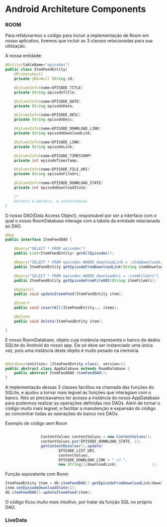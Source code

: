 # Android Architeture Components

### ROOM

Para refatorarmos o código para incluir a implementação de Room em nosso aplicativo,
tivemos que incluir as 3 classes relacionadas para sua utilização.

A nossa entidade:

```JAVA
@Entity(tableName="episodes")
public class ItemFeedEntity{
    @PrimaryKey()
    private @NonNull String id;

    @ColumnInfo(name=EPISODE_TITLE)
    private String episodeTitle;

    @ColumnInfo(name=EPISODE_DATE)
    private String episodeDate;

    @ColumnInfo(name=EPISODE_DESC)
    private String episodeDesc;

    @ColumnInfo(name=EPISODE_DOWNLOAD_LINK)
    private String episodeDownloadLink;

    @ColumnInfo(name=EPISODE_LINK)
    private String episodeLink;

    @ColumnInfo(name=EPISODE_TIMESTAMP)
    private int episodeTimestamp;

    @ColumnInfo(name=EPISODE_FILE_URI)
    private String episodeFileUri;

    @ColumnInfo(name=EPISODE_DOWNLOAD_STATE)
    private int episodeDownloadState;

    /* 
    Getters e Setters, e construtores
}
```

O nosso DAO(Data Access Object), responsável por ser a interface com o qual o nosso RoomDatabase interage com a tabela da entidade relacianada ao DAO.

```JAVA
@Dao
public interface ItemFeedDAO {

    @Query("SELECT * FROM episodes")
    public List<ItemFeedEntity> getAllEpisodes();

    @Query("SELECT * FROM episodes WHERE downloadLink = :itemDownloadLink")
    public ItemFeedEntity getEpisodeFromDownloadLink(String itemDownloadLink);

    @Query("SELECT * FROM episodes WHERE downloadUri = :itemFileUri")
    public ItemFeedEntity getEpisodeFromFileURI(String itemFileUri);

    @Update()
    public void updateIteemFeed(ItemFeedEntity item);

    @Insert
    public void insertAll(ItemFeedEntity... items);

    @Delete
    public void delete(ItemFeedEntity item);

}
```

E nosso RoomDatabase, objeto cuja instância representa o banco de dados SQLite do Android do nosso app. Ele só deve ser instanciado uma única vez, pois uma instância deste objeto é muito pesado na memória.

```JAVA

@Database(entities= {ItemFeedEntity.class}, version=1)
public abstract class AppDatabase extends RoomDatabase {
    public abstract ItemFeedDAO itemFeedDAO();
}

```

A implementação dessas 3 classes facilitou na chamada das funções do SQLite, e ajudou a tornar mais legivel as funções que interagiam com o banco. Nós só precisavamos ter acesso a instância do nosso AppDatabase para podermos realizar as operações definidas nos DAOs. Além de tornar o código muito mais legível, e facilitar a manutenção e expansão do código ao concentrar todas as operações do banco nos DAOs.

Exemplo de código sem Room

```JAVA

                ContentValues contentValues = new ContentValues();
                contentValues.put(EPISODE_DOWNLOAD_STATE, 1);
                getContentResolver().update(
                        EPISODE_LIST_URI,
                        contentValues,
                        EPISODE_DOWNLOAD_LINK + " =? ",
                        new String[]{downloadLink}                );

```

Função equivalente com Room

```JAVA
ItemFeedEntity item = db.itemFeedDAO().getEpisodeFromDownloadLink(downloadLink);
item.setEpisodeDownloadState(1);
db.itemFeedDAO().updateIteemFeed(item);

```

O código ficou muito mais intuitivo, por tratar da função SQL no próprio DAO.


### LiveData